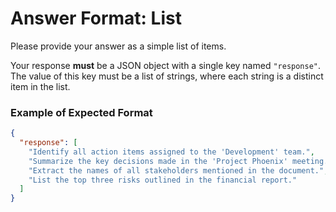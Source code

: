 # Answer Format: List

Please provide your answer as a simple list of items.

Your response **must** be a JSON object with a single key named `"response"`. The value of this key must be a list of strings, where each string is a distinct item in the list.

### Example of Expected Format

```json
{
  "response": [
    "Identify all action items assigned to the 'Development' team.",
    "Summarize the key decisions made in the 'Project Phoenix' meeting.",
    "Extract the names of all stakeholders mentioned in the document.",
    "List the top three risks outlined in the financial report."
  ]
}
```

